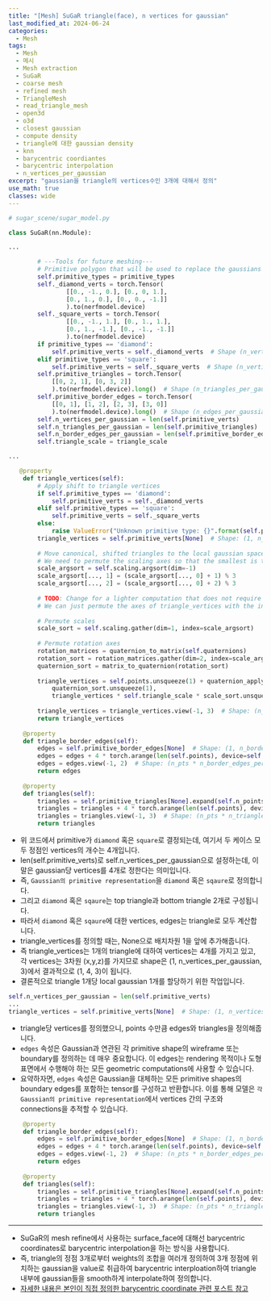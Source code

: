 ```yaml
---
title: "[Mesh] SuGaR triangle(face), n vertices for gaussian"
last_modified_at: 2024-06-24
categories:
  - Mesh
tags:
  - Mesh
  - 메시
  - Mesh extraction
  - SuGaR
  - coarse mesh
  - refined mesh
  - TriangleMesh
  - read_triangle_mesh
  - open3d
  - o3d
  - closest gaussian
  - compute density
  - triangle에 대한 gaussian density
  - knn
  - barycentric coordiantes
  - barycentric interpolation
  - n_vertices_per_gaussian
excerpt: "gaussian을 triangle의 vertices수인 3개에 대해서 정의"
use_math: true
classes: wide
---
```


```python
# sugar_scene/sugar_model.py

class SuGaR(nn.Module):

...

        # ---Tools for future meshing---
        # Primitive polygon that will be used to replace the gaussians
        self.primitive_types = primitive_types
        self._diamond_verts = torch.Tensor(
                [[0., -1., 0.], [0., 0, 1.], 
                [0., 1., 0.], [0., 0., -1.]]
                ).to(nerfmodel.device)
        self._square_verts = torch.Tensor(
                [[0., -1., 1.], [0., 1., 1.], 
                [0., 1., -1.], [0., -1., -1.]]
                ).to(nerfmodel.device)
        if primitive_types == 'diamond':
            self.primitive_verts = self._diamond_verts  # Shape (n_vertices_per_gaussian, 3)
        elif primitive_types == 'square':
            self.primitive_verts = self._square_verts  # Shape (n_vertices_per_gaussian, 3)
        self.primitive_triangles = torch.Tensor(
            [[0, 2, 1], [0, 3, 2]]
            ).to(nerfmodel.device).long()  # Shape (n_triangles_per_gaussian, 3)
        self.primitive_border_edges = torch.Tensor(
            [[0, 1], [1, 2], [2, 3], [3, 0]]
            ).to(nerfmodel.device).long()  # Shape (n_edges_per_gaussian, 2)
        self.n_vertices_per_gaussian = len(self.primitive_verts)
        self.n_triangles_per_gaussian = len(self.primitive_triangles)
        self.n_border_edges_per_gaussian = len(self.primitive_border_edges)
        self.triangle_scale = triangle_scale

...

   @property
    def triangle_vertices(self):
        # Apply shift to triangle vertices
        if self.primitive_types == 'diamond':
            self.primitive_verts = self._diamond_verts
        elif self.primitive_types == 'square':
            self.primitive_verts = self._square_verts
        else:
            raise ValueError("Unknown primitive type: {}".format(self.primitive_types))
        triangle_vertices = self.primitive_verts[None]  # Shape: (1, n_vertices_per_gaussian, 3)
        
        # Move canonical, shifted triangles to the local gaussian space
        # We need to permute the scaling axes so that the smallest is the first
        scale_argsort = self.scaling.argsort(dim=-1)
        scale_argsort[..., 1] = (scale_argsort[..., 0] + 1) % 3
        scale_argsort[..., 2] = (scale_argsort[..., 0] + 2) % 3
        
        # TODO: Change for a lighter computation that does not require to compute the rotation matrices.
        # We can just permute the axes of triangle_vertices with the inverse permutation.
        
        # Permute scales
        scale_sort = self.scaling.gather(dim=1, index=scale_argsort)
        
        # Permute rotation axes
        rotation_matrices = quaternion_to_matrix(self.quaternions)
        rotation_sort = rotation_matrices.gather(dim=2, index=scale_argsort[..., None, :].expand(-1, 3, -1))
        quaternion_sort = matrix_to_quaternion(rotation_sort)
        
        triangle_vertices = self.points.unsqueeze(1) + quaternion_apply(
            quaternion_sort.unsqueeze(1),
            triangle_vertices * self.triangle_scale * scale_sort.unsqueeze(1))
        
        triangle_vertices = triangle_vertices.view(-1, 3)  # Shape: (n_pts * n_vertices_per_gaussian, 3)
        return triangle_vertices
    
    @property
    def triangle_border_edges(self):
        edges = self.primitive_border_edges[None]  # Shape: (1, n_border_edges_per_gaussian, 2)
        edges = edges + 4 * torch.arange(len(self.points), device=self.device)[:, None, None]  # Shape: (n_pts, n_border_edges_per_gaussian, 2)
        edges = edges.view(-1, 2)  # Shape: (n_pts * n_border_edges_per_gaussian, 2)
        return edges
    
    @property
    def triangles(self):
        triangles = self.primitive_triangles[None].expand(self.n_points, -1, -1).clone()  # Shape: (n_pts, n_triangles_per_gaussian, 3)
        triangles = triangles + 4 * torch.arange(len(self.points), device=self.device)[:, None, None]  # Shape: (n_pts, n_triangles_per_gaussian, 3)
        triangles = triangles.view(-1, 3)  # Shape: (n_pts * n_triangles_per_gaussian, 3)
        return triangles

```

- 위 코드에서 primitive가 `diamond` 혹은 `square`로 결정되는데, 여기서 두 케이스 모두 정점인 vertices의 개수는 4개입니다.
- len(self.primitive_verts)로 self.n_vertices_per_gaussian으로 설정하는데, 이 말은 gaussian당 vertices를 4개로 정한다는 의미입니다.
- 즉, `Gaussian의 primitive representation`을 `diamond` 혹은 `sqaure`로 정의합니다.
- 그리고 `diamond` 혹은 `sqaure`는 top triangle과 bottom triangle 2개로 구성됩니다.
- 따라서 `diamond` 혹은 `sqaure`에 대한 vertices, edges는 triangle로 모두 계산합니다.
- triangle_vertices를 정의할 때는, None으로 배치차원 1을 앞에 추가해줍니다.
- 즉 triangle_vertices는 1개의 triangle에 대하여 vertices는 4개를 가지고 있고, 각 vertices는 3차원 (x,y,z)를 가지므로 shape은 (1, n_vertices_per_gaussian, 3)에서 결과적으로 (1, 4, 3)이 됩니다.
- 결론적으로 triangle 1개당 local gaussian 1개를 할당하기 위한 작업입니다.

```python
self.n_vertices_per_gaussian = len(self.primitive_verts)
...
triangle_vertices = self.primitive_verts[None]  # Shape: (1, n_vertices_per_gaussian, 3)
```

- triangle당 vertices를 정의했으니, points 수만큼 edges와 triangles을 정의해줍니다.
- `edges` 속성은 Gaussian과 연관된 각 primitive shape의 wireframe 또는 boundary를 정의하는 데 매우 중요합니다. 이 edges는 rendering 목적이나 도형 표면에서 수행해야 하는 모든 geometric computations에 사용할 수 있습니다.
- 요약하자면, `edges` 속성은 Gaussian을 대체하는 모든 primitive shapes의 boundary edges를 포함하는 tensor를 구성하고 반환합니다. 이를 통해 모델은 `각 Gaussian의 primitive representation`에서 vertices 간의 구조와 connections을 추적할 수 있습니다.

```python
    @property
    def triangle_border_edges(self):
        edges = self.primitive_border_edges[None]  # Shape: (1, n_border_edges_per_gaussian, 2)
        edges = edges + 4 * torch.arange(len(self.points), device=self.device)[:, None, None]  # Shape: (n_pts, n_border_edges_per_gaussian, 2)
        edges = edges.view(-1, 2)  # Shape: (n_pts * n_border_edges_per_gaussian, 2)
        return edges
    
    @property
    def triangles(self):
        triangles = self.primitive_triangles[None].expand(self.n_points, -1, -1).clone()  # Shape: (n_pts, n_triangles_per_gaussian, 3)
        triangles = triangles + 4 * torch.arange(len(self.points), device=self.device)[:, None, None]  # Shape: (n_pts, n_triangles_per_gaussian, 3)
        triangles = triangles.view(-1, 3)  # Shape: (n_pts * n_triangles_per_gaussian, 3)
        return triangles
```

-----

- SuGaR의 mesh refine에서 사용하는 surface_face에 대해선 barycentric coordinates로 barycentric interpolation을 하는 방식을 사용합니다.
- 즉, triangle의 정점 3개로부터 weights의 조합을 여러개 정의하여 3개 정점에 위치하는 gaussian을 value로 취급하여 barycentric interploation하여 triangle 내부에 gaussian들을 smooth하게 interpolate하여 정의합니다.
- [자세한 내용은 본인이 직접 정의한 barycentric coordinate 관련 포스트 참고](https://github.com/sandokim/sandokim.github.io/blob/master/_posts/%EC%97%B0%EA%B5%AC/2024-06-21-SuGaR-sugar-model-extract-texture-image-and-uv-from-gaussians.md)

